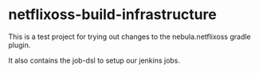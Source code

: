 netflixoss-build-infrastructure
===============================

This is a test project for trying out changes to the nebula.netflixoss gradle plugin.

It also contains the job-dsl to setup our jenkins jobs.

